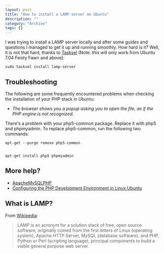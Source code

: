 ```yaml
--- 
layout: post 
title: "How to install a LAMP server on Ubuntu"
description: ""
category: "Archive"
tags: []
---  
```

I was trying to install a LAMP server locally and after some guides and questions I managed to get it up and running smoothly. How hard is it? Well, it is not that hard, thanks to <a href="https://help.ubuntu.com/community/Tasksel">Tasksel</a> (Note: this will only work from Ubuntu 7.04 Feisty Fawn and above):

	sudo tasksel install lamp-server

## Troubleshooting


The following are some frequently encountered problems when checking the installation of your PHP stack in Ubuntu:



* _The browser shows you a popup asking you to open the file, as if the PHP engine is not recognized._

 There's a problem with your php5-common package. Replace it with php5 and phpmyadmin. To replace php5-common, run the following two commands:


	apt-get --purge remove php5-common


	apt-get install php5 phpmyadmin

## More help?



* <a href="https://help.ubuntu.com/community/ApacheMySQLPHP#After%20installing%20PHP">ApacheMySQLPHP</a>
* <a href="http://netbeans.org/kb/docs/php/configure-php-environment-ubuntu.html#lamp">Configuring the PHP Development Environment in Linux Ubuntu</a>


## What is LAMP?

From <a href="http://en.wikipedia.org/wiki/LAMP_%28software_bundle%29">Wikipedia</a>:


> LAMP is an acronym for a solution stack of free, open source software, originally coined from the first letters of Linux (operating system), Apache HTTP Server, MySQL (database software), and PHP, Python or Perl (scripting language), principal components to build a viable general purpose web server.


